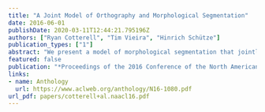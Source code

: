 ```yaml
---
title: "A Joint Model of Orthography and Morphological Segmentation"
date: 2016-06-01
publishDate: 2020-03-11T12:44:21.795196Z
authors: ["Ryan Cotterell", "Tim Vieira", "Hinrich Schütze"]
publication_types: ["1"]
abstract: "We present a model of morphological segmentation that jointly learns to segment and restore orthographic changes, e.g., funniest 7 → fun-y-est. We term this form of analysis canonical segmentation and contrast it with the traditional surface segmentation, which segments a surface form into a sequence of substrings, e.g., funniest 7 → funn-i-est. We derive an importance sampling algorithm for approximate inference in the model and report experimental results on English, German and Indonesian."
featured: false
publication: "*Proceedings of the 2016 Conference of the North American Chapter of the Association for Computational Linguistics: Human Language Technologies*"
links:
- name: Anthology
  url: https://www.aclweb.org/anthology/N16-1080.pdf
url_pdf: papers/cotterell+al.naacl16.pdf
---
```


